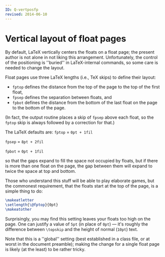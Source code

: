 ```yaml
---
ID: Q-vertposfp
revised: 2014-06-10
---
```

# Vertical layout of float pages

By default, LaTeX vertically centers the floats on a float page;
the present author is not alone in not liking this arrangement.
Unfortunately, the control of the positioning is ''buried'' in
LaTeX-internal commands, so some care is needed to change the
layout.

Float pages use three LaTeX lengths (i.e., TeX skips) to define
their layout:

- `fptop` defines the distance from the
  top of the page to the top of the first float,
- `fpsep` defines the separation between
  floats, and
- `fpbot` defines the distance from the
  bottom of the last float on the page to the bottom of the page.

(In fact, the output routine places a skip of `fpsep` above each float, so
the `fptop` skip is always followed by a correction for that.)

The LaTeX defaults are:
  `fptop` = `0pt + 1fil`

  `fpsep` = `8pt + 2fil`

  `fpbot` = `0pt + 1fil`

so that the gaps expand to fill the space not occupied by floats, but
if there is more than one float on the page, the gap between them will
expand to twice the space at top and bottom.

Those who understand this stuff will be able to play elaborate games,
but the commonest requirement, that the floats start at the top of the
page, is a simple thing to do:
```latex
\makeatletter
\setlength{\@fptop}{0pt}
\makeatother
```
Surprisingly, you may find this setting leaves your floats too high on
the page.  One can justify a value of `5pt` (in place of
`0pt`)&nbsp;&mdash; it's roughly the difference between `\topskip`
and the height of normal (`10pt`) text.

Note that this is a ''global'' setting (best established in a class
file, or at worst in the document preamble); making the change for a
single float page is likely (at the least) to be rather tricky.

